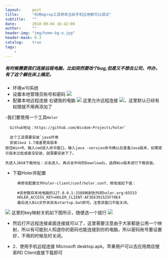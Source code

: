 ```yaml
---
layout:     post
title:      "利用mprop工具修改当前手机应用都可以调试"
subtitle:   ""
date:       2018-09-04 16:42:00
author:     ""
header-img: "img/home-bg-o.jpg"
header-mask: 0.3
catalog:    true
tags:
    -
---
```



##### 有时候需要我们连接远程电脑，比如突然要改个bug,但是又不想去公司，咋办，有了这个躺在床上搞定。

- 环境w10系统
- 设置本地管理员账号和密码
![](https://www.moerats.com/usr/picture/Holer_Win(1).png)
- 配置本地远程连接
右键我的电脑
![](http://ww1.sinaimg.cn/large/9f723435ly1fux8ffljxbj20q30j6ta5.jpg)
这里允许远程连接
![](http://ww1.sinaimg.cn/large/9f723435ly1fux8gm9becj20d30eowet.jpg)，这里默认已经有权限就不用再添加了

-我们要使用一个工具`Holer`

	  Github地址：https://github.com/Wisdom-Projects/holer`

	  这个工具需要安装`java环境
	  安装Java 1.7或者更高版本
	按住Win+R，输入cmd进入命令窗口，输入java -version命令确认后查看Java版本，如果提示版本过低或者没安装，就需要安装下了。

	先进入JAVA下载地址：点击进入，再点击中间的Downloads，选择Win版本进行下载安装。


- 下载Holer并配置

		再修改配置文件holer-client/conf/holer.conf，修改成如下值：

		#该参数将本地电脑的127.0.0.1:3389映射到外网holer.org:65533
		HOLER_ACCESS_KEY=HOLER_CLIENT-AF3E6391525F70E4
		最后进入Bin文件夹双击startup.bat即可。注意该窗口不能关闭。

![](http://ww1.sinaimg.cn/large/9f723435ly1fux8rxf7jcj20k005oa9z.jpg)
这里的key映射关机如下图所示，随便选一个就行
![](http://ww1.sinaimg.cn/large/9f723435ly1fux8x958qhj20ma07r74o.jpg)

- 然后打开远程连接桌面连接就可以了，这里需要注意由于大家都是公用一个映射，所以有可能别人知道你的密码也能连接到你的电脑，所以密码账号要设置好，不用的时候及时关闭。

- 2、使用手机远程连接
Microsoft desktop.apk。苹果用户可以去应用商店搜索RD Client直接下载即可